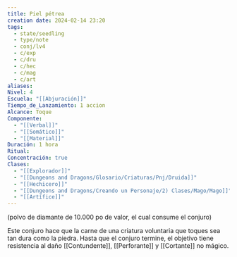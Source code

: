 ```yaml
---
title: Piel pétrea
creation date: 2024-02-14 23:20
tags:
  - state/seedling
  - type/note
  - conj/lv4
  - c/exp
  - c/dru
  - c/hec
  - c/mag
  - c/art
aliases: 
Nivel: 4
Escuela: "[[Abjuración]]"
Tiempo_de_Lanzamiento: 1 accion
Alcance: Toque
Componente:
  - "[[Verbal]]"
  - "[[Somático]]"
  - "[[Material]]"
Duración: 1 hora
Ritual: 
Concentración: true
Clases:
  - "[[Explorador]]"
  - "[[Dungeons and Dragons/Glosario/Criaturas/Pnj/Druida]]"
  - "[[Hechicero]]"
  - "[[Dungeons and Dragons/Creando un Personaje/2) Clases/Mago/Mago]]"
  - "[[Artífice]]"
---
```

(polvo de diamante de 10.000 po de valor, el cual consume el conjuro)

Este conjuro hace que la carne de una criatura voluntaria que toques sea tan dura como la piedra. Hasta que el conjuro termine, el objetivo tiene resistencia al daño [[Contundente]], [[Perforante]] y [[Cortante]] no mágico.